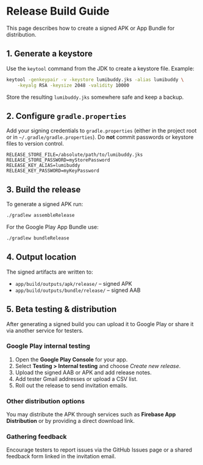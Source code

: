 # Release Build Guide

This page describes how to create a signed APK or App Bundle for distribution.

## 1. Generate a keystore

Use the `keytool` command from the JDK to create a keystore file. Example:

```bash
keytool -genkeypair -v -keystore lumibuddy.jks -alias lumibuddy \
    -keyalg RSA -keysize 2048 -validity 10000
```

Store the resulting `lumibuddy.jks` somewhere safe and keep a backup.

## 2. Configure `gradle.properties`

Add your signing credentials to `gradle.properties` (either in the project root or in `~/.gradle/gradle.properties`).
Do **not** commit passwords or keystore files to version control.

```properties
RELEASE_STORE_FILE=/absolute/path/to/lumibuddy.jks
RELEASE_STORE_PASSWORD=myStorePassword
RELEASE_KEY_ALIAS=lumibuddy
RELEASE_KEY_PASSWORD=myKeyPassword
```

## 3. Build the release

To generate a signed APK run:

```bash
./gradlew assembleRelease
```

For the Google Play App Bundle use:

```bash
./gradlew bundleRelease
```

## 4. Output location

The signed artifacts are written to:

- `app/build/outputs/apk/release/` – signed APK
- `app/build/outputs/bundle/release/` – signed AAB

## 5. Beta testing & distribution

After generating a signed build you can upload it to Google Play or share it via
another service for testers.

### Google Play internal testing

1. Open the **Google Play Console** for your app.
2. Select **Testing > Internal testing** and choose *Create new release*.
3. Upload the signed AAB or APK and add release notes.
4. Add tester Gmail addresses or upload a CSV list.
5. Roll out the release to send invitation emails.

### Other distribution options

You may distribute the APK through services such as **Firebase App
Distribution** or by providing a direct download link.

### Gathering feedback

Encourage testers to report issues via the GitHub Issues page or a shared
feedback form linked in the invitation email.

